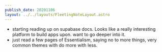 ```yaml
---
publish_date: 20201106
layout: ../../layouts/FleetingNoteLayout.astro
---
```

- starting reading up on supabase docs. Looks like a really interesting platform to build apps upon. want to go deeper  into it.
- just read a few pages of Essentialism, saying no to more things, very common themes with do more with less. 
